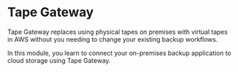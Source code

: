 # Tape Gateway

Tape Gateway replaces using physical tapes on premises with virtual tapes in AWS without you needing to change your existing backup workflows.

In this module, you learn to connect your on-premises backup application to cloud storage using Tape Gateway.
